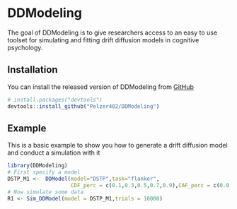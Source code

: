 
<!-- README.md is generated from README.Rmd. Please edit that file -->

# DDModeling

<!-- badges: start -->

<!-- badges: end -->

The goal of DDModeling is to give researchers access to an easy to use
toolset for simulating and fitting drift diffusion models in cognitive
psychology.

## Installation

You can install the released version of DDModeling from
[GitHub](https://github.com/)

``` r
# install.packages("devtools")
devtools::install_github("Pelzer402/DDModeling")
```

## Example

This is a basic example to show you how to generate a drift diffusion
model and conduct a simulation with it

``` r
library(DDModeling)
# First specify a model
DSTP_M1 <-  DDModel(model="DSTP",task="flanker",
                    CDF_perc = c(0.1,0.3,0.5,0.7,0.9),CAF_perc = c(0.0,0.2,0.4,0.6,0.8,1.0))
# Now simulate some data
R1 <- Sim_DDModel(model = DSTP_M1,trials = 10000)
```
